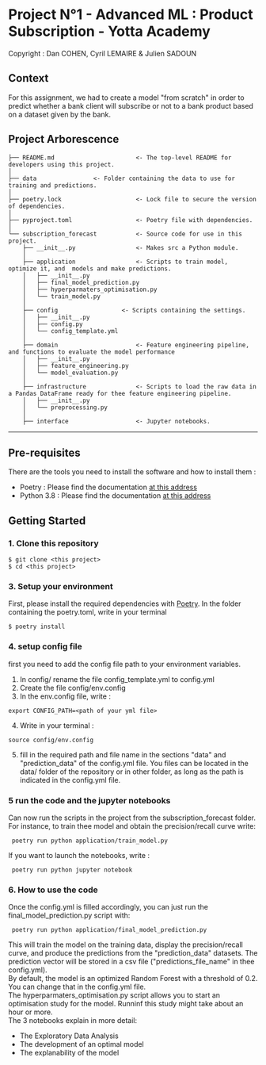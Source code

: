 # Project N°1 - Advanced ML : Product Subscription - Yotta Academy

Copyright : Dan COHEN, Cyril LEMAIRE & Julien SADOUN

## Context

For this assignment, we had to create a model "from scratch" in order to predict whether a bank client will subscribe or not to a bank product based on a dataset given by the bank.


## Project Arborescence


    ├── README.md                      	<- The top-level README for developers using this project.
    │
    ├── data				<- Folder containing the data to use for training and predictions.
    │ 
    ├── poetry.lock                    	<- Lock file to secure the version of dependencies.
    │
    ├── pyproject.toml                 	<- Poetry file with dependencies.
    │
    └── subscription_forecast          	<- Source code for use in this project.
        ├── __init__.py                	<- Makes src a Python module.
        │
        ├── application                	<- Scripts to train model, optimize it, and  models and make predictions.
        │   ├── __init__.py
        │   ├── final_model_prediction.py
        │   ├── hyperparmaters_optimisation.py
        │   └── train_model.py
        │
        ├── config            		<- Scripts containing the settings.
        │   ├── __init__.py
        │   ├── config.py
        │   └── config_template.yml
        │
        ├── domain                     	<- Feature engineering pipeline, and functions to evaluate the model performance
        │   ├── __init__.py
        │   ├── feature_engineering.py
        │   └── model_evaluation.py
        │
        ├── infrastructure             	<- Scripts to load the raw data in a Pandas DataFrame ready for thee feature engineering pipeline.
        │   ├── __init__.py
        │   └── preprocessing.py
        │
        ├── interface            		<- Jupyter notebooks.

___
## Pre-requisites

There are the tools you need to install the software and how to install them :

- Poetry : Please find the documentation [at this address](https://python-poetry.org/docs/)
- Python 3.8 : Please find the documentation [at this address](https://www.python.org/downloads/)


## Getting Started

### 1. Clone this repository

```
$ git clone <this project>
$ cd <this project>
```

### 3. Setup your environment

First, please install the required dependencies with [Poetry](https://python-poetry.org).
In the folder containing the poetry.toml, write in your terminal
```
$ poetry install
```

### 4. setup config file

first you need to add the config file path to your environment variables. 

1. In config/ rename the file config_template.yml to config.yml
2. Create the file config/env.config
3. In the env.config file, write :
```
export CONFIG_PATH=<path of your yml file>
```
4. Write in your terminal :
```
source config/env.config
```
5. fill in the required path and file name in the sections "data" and "prediction_data" of the config.yml file. You files can be located in the data/ folder of the repository or in other folder, as long as the path is indicated in the config.yml file.


### 5 run the code and the jupyter notebooks

Can now run the scripts in the project from the subscription_forecast folder. For instance, to train thee model and obtain the precision/recall curve write:
```
 poetry run python application/train_model.py
```

If you want to launch the notebooks, write :
```
 poetry run python jupyter notebook
```

### 6. How to use the code

Once the config.yml is filled accordingly, you can just run the final_model_prediction.py script with:
```
 poetry run python application/final_model_prediction.py
```
This will train the model on the training data, display the precision/recall curve, and produce the predictions from the "prediction_data" datasets. The prediction vector will be stored in a csv file ("predictions_file_name" in thee config.yml). <br>
By default, the model is an optimized Random Forest with a threshold of 0.2. You can change that in the config.yml file.<br>
The hyperparmaters_optimisation.py script allows you to start an optimisation study for the model. Runninf this study might take about an hour or more.<br>
The 3 notebooks explain in more detail:
- The Exploratory Data Analysis
- The development of an optimal model
- The explanability of the model








